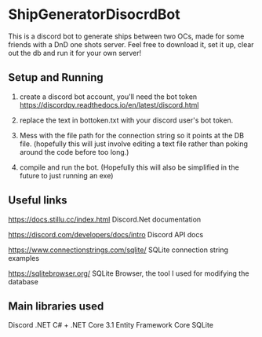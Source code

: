 # ShipGeneratorDisocrdBot
This is a discord bot to generate ships between two OCs, made for some friends with a DnD one shots server. Feel free to download it, set it up, clear out the db and run it for your own server!



## Setup and Running
1) create a discord bot account, you'll need the bot token
https://discordpy.readthedocs.io/en/latest/discord.html

2) replace the text in bottoken.txt with your discord user's bot token.

3) Mess with the file path for the connection string so it points at the DB file. (hopefully this will just involve editing a text file rather than poking around the code before too long.)

4) compile and run the bot. (Hopefully this will also be simplified in the future to just running an exe)




## Useful links
https://docs.stillu.cc/index.html Discord.Net documentation


https://discord.com/developers/docs/intro Discord API docs


https://www.connectionstrings.com/sqlite/ SQLite connection string examples


https://sqlitebrowser.org/ SQLite Browser, the tool I used for modifying the database


## Main libraries used
Discord .NET
C# + .NET Core 3.1
Entity Framework Core
SQLite
